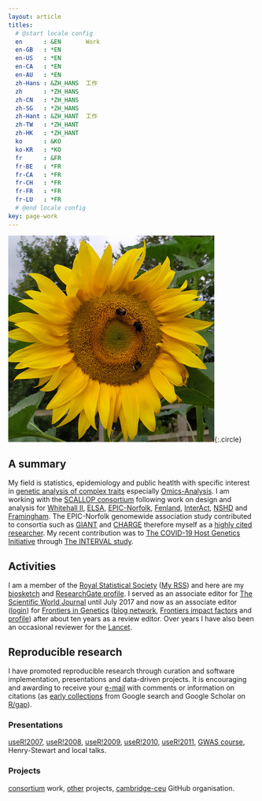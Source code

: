 ```yaml
---
layout: article
titles:
  # @start locale config
  en      : &EN       Work
  en-GB   : *EN
  en-US   : *EN
  en-CA   : *EN
  en-AU   : *EN
  zh-Hans : &ZH_HANS  工作
  zh      : *ZH_HANS
  zh-CN   : *ZH_HANS
  zh-SG   : *ZH_HANS
  zh-Hant : &ZH_HANT  工作
  zh-TW   : *ZH_HANT
  zh-HK   : *ZH_HANT
  ko      : &KO
  ko-KR   : *KO
  fr      : &FR
  fr-BE   : *FR
  fr-CA   : *FR
  fr-CH   : *FR
  fr-FR   : *FR
  fr-LU   : *FR
  # @end locale config
key: page-work
---
```


![Image](assets/images/sunflower.jpg){:.circle}

## A summary

My field is statistics, epidemiology and public heatlth with specific
interest in [genetic analysis of complex
traits](https://jinghuazhao.github.io/GDCT/) especially
[Omics-Analysis](https://jinghuazhao.github.io/Omics-analysis/). I am
working with the [SCALLOP consortium](https://www.olink.com/scallop/)
following work on design and analysis for [Whitehall
II](http://www.ucl.ac.uk/whitehallII),
[ELSA](http://www.natcen.ac.uk/elsa/),
[EPIC-Norfolk](http://www.epic-norfolk.org.uk/),
[Fenland](http://www.mrc-epid.cam.ac.uk/research/studies/fenland/),
[InterAct](http://www.inter-act.eu/), [NSHD](http://www.nshd.mrc.ac.uk/)
and [Framingham](http://www.framinghamheartstudy.org/). The EPIC-Norfolk
genomewide association study contributed to consortia such as
[GIANT](http://www.broadinstitute.org/collaboration/giant/index.php/Main_Page)
and [CHARGE](http://web.chargeconsortium.com/) therefore myself as a
[highly cited researcher](https://clarivate.com/hcr/). My recent contribution
was to [The COVID-19 Host Genetics Initiative](https://www.covid19hg.org/)
through [The INTERVAL study](https://www.intervalstudy.org.uk/).

## Activities

I am a member of the [Royal Statistical Society](http://www.rss.org.uk/)
([My RSS](https://rss.org.uk/myrss/)) and here are my [biosketch](jing_cv.pdf)
and [ResearchGate profile](http://www.researchgate.net/profile/Jing_Hua_Zhao/).
I served as an associate editor for [The Scientific World
Journal](http://www.hindawi.com/journals/tswj/) until July 2017 and now
as an associate editor ([login](https://www.frontiersin.org/my-frontiers/overview))
for [Frontiers in Genetics](http://www.frontiersin.org/) ([blog
network](http://www.frontiersin.org/blog/all_blogs),
[Frontiers impact factors](https://www.frontiersin.org/about/impact) and
[profile](http://community.frontiersin.org/people/Jing_HuaZhao/44539))
after about ten years as a review editor. Over years I have also been an occasional
reviewer for the [Lancet](https://www.editorialmanager.com/thelancet/default.aspx).

## Reproducible research

I have promoted reproducible research through curation and software implementation, presentations and data-driven projects. It is encouraging and awarding to receive your [e-mail](mailto:jinghuazhao@hotmail.com) with comments or information on citations (as [early collections](references.txt) from Google search and Google Scholar on [R/gap](https://tinyurl.com/yxh3ycwg)).

### Presentations

 [useR!2007](http://www.user2007.org/),
 [useR!2008](http://www.statistik.uni-dortmund.de/useR-2008/tutorials/),
 [useR!2009](http://www.r-project.org/conferences/useR-2009/tutorials/index.html),
 [useR!2010](http://www.r-project.org/conferences/useR-2010/tutorials/index.html),
 [useR!2011](https://www.r-project.org/conferences/useR-2011/),
 [GWAS course](https://jinghuazhao.github.io/GWAS-course/), 
 Henry-Stewart and local talks.

### Projects

 [consortium](https://jinghuazhao.github.io/consortium) work,
 [other](https://jinghuazhao.github.io/others) projects,
 [cambridge-ceu](https://cambridge-ceu.github.io/) GitHub organisation.
